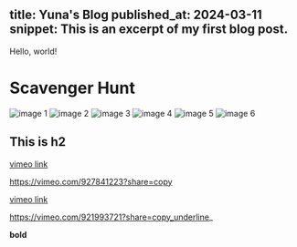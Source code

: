 
title: Yuna's Blog
published_at: 2024-03-11
snippet: This is an excerpt of my first blog post.
---

Hello, world!


# Scavenger Hunt
![image 1](./w01s1/01.png)
![image 2](/w01s1/03.png)
![image 3](/w01s1/05.png)
![image 4](/w01s1/06.png)
![image 5](/w01s1/07.png)
![image 6](/w01s1/08.png)
## This is h2

[vimeo link](https://vimeo.com/927841223?share=copy)

https://vimeo.com/927841223?share=copy

[vimeo link](https://vimeo.com/921993721?share=copy)

https://vimeo.com/921993721?share=copy_underline_

**bold**